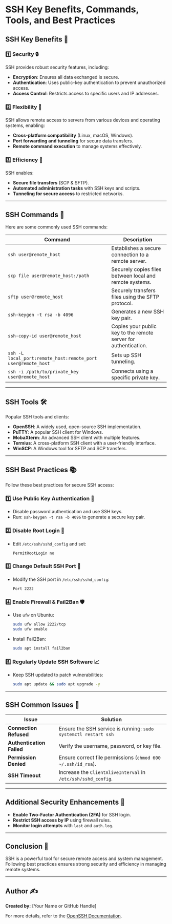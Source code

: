 # SSH Key Benefits, Commands, Tools, and Best Practices

## SSH Key Benefits 🎉

### 1️⃣ Security 🔒
SSH provides robust security features, including:
- **Encryption**: Ensures all data exchanged is secure.
- **Authentication**: Uses public-key authentication to prevent unauthorized access.
- **Access Control**: Restricts access to specific users and IP addresses.

### 2️⃣ Flexibility 🌈
SSH allows remote access to servers from various devices and operating systems, enabling:
- **Cross-platform compatibility** (Linux, macOS, Windows).
- **Port forwarding and tunneling** for secure data transfers.
- **Remote command execution** to manage systems effectively.

### 3️⃣ Efficiency 💸
SSH enables:
- **Secure file transfers** (SCP & SFTP).
- **Automated administration tasks** with SSH keys and scripts.
- **Tunneling for secure access** to restricted networks.

---

## SSH Commands 📝
Here are some commonly used SSH commands:

| Command | Description |
|---------|-------------|
| `ssh user@remote_host` | Establishes a secure connection to a remote server. |
| `scp file user@remote_host:/path` | Securely copies files between local and remote systems. |
| `sftp user@remote_host` | Securely transfers files using the SFTP protocol. |
| `ssh-keygen -t rsa -b 4096` | Generates a new SSH key pair. |
| `ssh-copy-id user@remote_host` | Copies your public key to the remote server for authentication. |
| `ssh -L local_port:remote_host:remote_port user@remote_host` | Sets up SSH tunneling. |
| `ssh -i /path/to/private_key user@remote_host` | Connects using a specific private key. |

---

## SSH Tools 🛠️
Popular SSH tools and clients:

- **OpenSSH**: A widely used, open-source SSH implementation.
- **PuTTY**: A popular SSH client for Windows.
- **MobaXterm**: An advanced SSH client with multiple features.
- **Termius**: A cross-platform SSH client with a user-friendly interface.
- **WinSCP**: A Windows tool for SFTP and SCP transfers.

---

## SSH Best Practices 📚
Follow these best practices for secure SSH access:

### 1️⃣ Use Public Key Authentication 🔑
- Disable password authentication and use SSH keys.
- Run: `ssh-keygen -t rsa -b 4096` to generate a secure key pair.

### 2️⃣ Disable Root Login 🚫
- Edit `/etc/ssh/sshd_config` and set:
  ```plaintext
  PermitRootLogin no
  ```

### 3️⃣ Change Default SSH Port 🔢
- Modify the SSH port in `/etc/ssh/sshd_config`:
  ```plaintext
  Port 2222
  ```

### 4️⃣ Enable Firewall & Fail2Ban 🛡️
- Use `ufw` on Ubuntu:
  ```bash
  sudo ufw allow 2222/tcp
  sudo ufw enable
  ```
- Install Fail2Ban:
  ```bash
  sudo apt install fail2ban
  ```

### 5️⃣ Regularly Update SSH Software 📈
- Keep SSH updated to patch vulnerabilities:
  ```bash
  sudo apt update && sudo apt upgrade -y
  ```

---

## SSH Common Issues 🚨

| Issue | Solution |
|---------|-------------|
| **Connection Refused** | Ensure the SSH service is running: `sudo systemctl restart ssh` |
| **Authentication Failed** | Verify the username, password, or key file. |
| **Permission Denied** | Ensure correct file permissions (`chmod 600 ~/.ssh/id_rsa`). |
| **SSH Timeout** | Increase the `ClientAliveInterval` in `/etc/ssh/sshd_config`. |

---

## Additional Security Enhancements 🔐
- **Enable Two-Factor Authentication (2FA)** for SSH login.
- **Restrict SSH access by IP** using firewall rules.
- **Monitor login attempts** with `last` and `auth.log`.

---

## Conclusion 🎯
SSH is a powerful tool for secure remote access and system management. Following best practices ensures strong security and efficiency in managing remote systems.

---

## Author ✍️
**Created by:** [Your Name or GitHub Handle]

For more details, refer to the [OpenSSH Documentation](https://www.openssh.com/manual.html).

